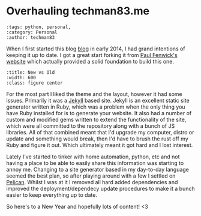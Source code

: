 Overhauling techman83.me
========================

```{post} 2017-01-08
:tags: python, personal,
:category: Personal
:author: techman83
```

When I first started this blog [blog](../2014/2014-01-19-first_post.md) in early 2014, I had grand intentions of keeping it up to date. I got a great start forking it from [Paul Fenwick's website](http://pjf.id.au/) which actually provided a solid foundation to build this one.


```{thumbnail} /assets/posts/2017-01-08-overhauling_techman83.me/FormerWebsite.png
:title: New vs Old
:width: 600
:class: figure center
```

For the most part I liked the theme and the layout, however it had some issues. Primarily it was a [Jekyll](https://jekyllrb.com/) based site. Jekyll is an excellent static site generator written in Ruby, which was a problem when the only thing you have Ruby installed for is to generate your website. It also had a number of custom and modified gems written to extend the functionality of the site, which were all committed to the repository along with a bunch of JS libraries. All of that combined meant that I'd upgrade my computer, distro or update and something would break, then I'd have to brush the rust off my Ruby and figure it out. Which ultimately meant it got hard and I lost interest.

Lately I've started to tinker with home automation, python, etc and not having a place to be able to easily share this information was starting to annoy me. Changing to a site generator based in my day-to-day language seemed the best plan, so after playing around with a few I settled on [Pelican](https://blog.getpelican.com/). Whilst I was at it I removed all hard added dependencies and improved the deployment/dependecy update procedures to make it a bunch easier to keep everything up to date.

So here's to a New Year and hopefully lots of content! <3
